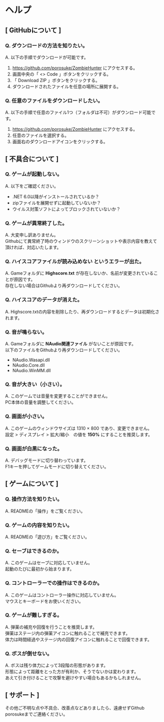 # ヘルプ

## [ GitHubについて ]

### Q. ダウンロードの方法を知りたい。
A. 以下の手順でダウンロードが可能です。
1. https://github.com/porosuke/ZombieHunter にアクセスする。
2. 画面中央の「 <> Code 」ボタンをクリックする。
3. 「 Download ZIP 」ボタンをクリックする。
4. ダウンロードされたファイルを任意の場所に展開する。

### Q. 任意のファイルをダウンロードしたい。
A. 以下の手順で任意のファイル1つ（フォルダは不可）がダウンロード可能です。
1. https://github.com/porosuke/ZombieHunter にアクセスする。
2. 任意のファイルを選択する。
3. 画面右のダウンロードアイコンをクリックする。

## [ 不具合について ]

### Q. ゲームが起動しない。
A. 以下をご確認ください。
- .NET 6.0以降がインストールされているか？
- zipファイルを展開せずに起動していないか？
- ウイルス対策ソフトによってブロックされていないか？

### Q. ゲームが異常終了した。
A. 大変申し訳ありません。\
Githubにて異常終了時のウィンドウのスクリーンショットや表示内容を教えて頂ければ、対応いたします。

### Q. ハイスコアファイルが読み込めない というエラーが出た。
A. Gameフォルダに __Highscore.txt__ が存在しないか、名前が変更されていることが原因です。\
存在しない場合はGithubより再ダウンロードしてください。

### Q. ハイスコアのデータが消えた。
A. Highscore.txtの内容を削除したり、再ダウンロードするとデータは初期化されます。

### Q. 音が鳴らない。
A. Gameフォルダに __NAudio関連ファイル__ がないことが原因です。\
以下のファイルをGithubより再ダウンロードしてください。
- NAudio.Wasapi.dll
- NAudio.Core.dll
- NAudio.WinMM.dll

### Q. 音が大きい（小さい）。
A. このゲームでは音量を変更することができません。\
PC本体の音量を調整してください。

### Q. 画面が小さい。
A. このゲームのウィンドウサイズは 1310 × 800 であり、変更できません。\
設定 > ディスプレイ > 拡大/縮小　の値を __150%__ にすることを推奨します。

### Q. 画面が白黒になった。
A. デバッグモードに切り替わっています。\
F1キーを押してゲームモードに切り替えてください。

## [ ゲームについて ]

### Q. 操作方法を知りたい。
A. READMEの「操作」をご覧ください。

### Q. ゲームの内容を知りたい。
A. READMEの「遊び方」をご覧ください。

### Q. セーブはできるのか。
A. このゲームはセーブに対応していません。\
起動のたびに最初から始まります。

### Q. コントローラーでの操作はできるのか。
A. このゲームはコントローラー操作に対応していません。\
マウスとキーボードをお使いください。

### Q. ゲームが難しすぎる。
A. 弾薬の補充や回復を行うことを推奨します。\
弾薬はステージ内の弾薬アイコンに触れることで補充できます。\
体力は時間経過やステージ内の回復アイコンに触れることで回復できます。

### Q. ボスが倒せない。
A. ボスは残り体力によって3段階の形態があります。\
形態によって距離をとった方が有利か、そうでないかは変わります。\
あえて引き付けることで攻撃を避けやすい場合もあるかもしれません。

## [ サポート ]
その他ご不明な点や不具合、改善点などありましたら、遠慮せずGithub porosukeまでご連絡ください。